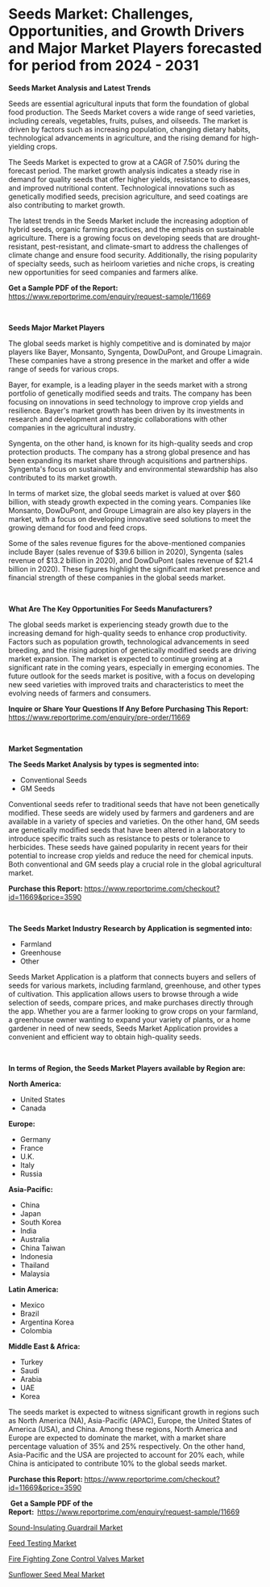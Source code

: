 <p><h1>Seeds Market: Challenges, Opportunities, and Growth Drivers and Major Market Players forecasted for period from 2024 - 2031</h1></p><p><strong>Seeds Market Analysis and Latest Trends</strong></p>
<p><p>Seeds are essential agricultural inputs that form the foundation of global food production. The Seeds Market covers a wide range of seed varieties, including cereals, vegetables, fruits, pulses, and oilseeds. The market is driven by factors such as increasing population, changing dietary habits, technological advancements in agriculture, and the rising demand for high-yielding crops.</p><p>The Seeds Market is expected to grow at a CAGR of 7.50% during the forecast period. The market growth analysis indicates a steady rise in demand for quality seeds that offer higher yields, resistance to diseases, and improved nutritional content. Technological innovations such as genetically modified seeds, precision agriculture, and seed coatings are also contributing to market growth.</p><p>The latest trends in the Seeds Market include the increasing adoption of hybrid seeds, organic farming practices, and the emphasis on sustainable agriculture. There is a growing focus on developing seeds that are drought-resistant, pest-resistant, and climate-smart to address the challenges of climate change and ensure food security. Additionally, the rising popularity of specialty seeds, such as heirloom varieties and niche crops, is creating new opportunities for seed companies and farmers alike.</p></p>
<p><strong>Get a Sample PDF of the Report:&nbsp;</strong> <a href="https://www.reportprime.com/enquiry/request-sample/11669">https://www.reportprime.com/enquiry/request-sample/11669</a></p>
<p>&nbsp;</p>
<p><strong>Seeds Major Market Players</strong></p>
<p><p>The global seeds market is highly competitive and is dominated by major players like Bayer, Monsanto, Syngenta, DowDuPont, and Groupe Limagrain. These companies have a strong presence in the market and offer a wide range of seeds for various crops.</p><p>Bayer, for example, is a leading player in the seeds market with a strong portfolio of genetically modified seeds and traits. The company has been focusing on innovations in seed technology to improve crop yields and resilience. Bayer's market growth has been driven by its investments in research and development and strategic collaborations with other companies in the agricultural industry.</p><p>Syngenta, on the other hand, is known for its high-quality seeds and crop protection products. The company has a strong global presence and has been expanding its market share through acquisitions and partnerships. Syngenta's focus on sustainability and environmental stewardship has also contributed to its market growth.</p><p>In terms of market size, the global seeds market is valued at over $60 billion, with steady growth expected in the coming years. Companies like Monsanto, DowDuPont, and Groupe Limagrain are also key players in the market, with a focus on developing innovative seed solutions to meet the growing demand for food and feed crops.</p><p>Some of the sales revenue figures for the above-mentioned companies include Bayer (sales revenue of $39.6 billion in 2020), Syngenta (sales revenue of $13.2 billion in 2020), and DowDuPont (sales revenue of $21.4 billion in 2020). These figures highlight the significant market presence and financial strength of these companies in the global seeds market.</p></p>
<p>&nbsp;</p>
<p><strong>What Are The Key Opportunities For Seeds Manufacturers?</strong></p>
<p><p>The global seeds market is experiencing steady growth due to the increasing demand for high-quality seeds to enhance crop productivity. Factors such as population growth, technological advancements in seed breeding, and the rising adoption of genetically modified seeds are driving market expansion. The market is expected to continue growing at a significant rate in the coming years, especially in emerging economies. The future outlook for the seeds market is positive, with a focus on developing new seed varieties with improved traits and characteristics to meet the evolving needs of farmers and consumers.</p></p>
<p><strong>Inquire or Share Your Questions If Any Before Purchasing This Report:</strong> <a href="https://www.reportprime.com/enquiry/pre-order/11669">https://www.reportprime.com/enquiry/pre-order/11669</a></p>
<p>&nbsp;</p>
<p><strong>Market Segmentation</strong></p>
<p><strong>The Seeds Market Analysis by types is segmented into:</strong></p>
<p><ul><li>Conventional Seeds</li><li>GM Seeds</li></ul></p>
<p><p>Conventional seeds refer to traditional seeds that have not been genetically modified. These seeds are widely used by farmers and gardeners and are available in a variety of species and varieties. On the other hand, GM seeds are genetically modified seeds that have been altered in a laboratory to introduce specific traits such as resistance to pests or tolerance to herbicides. These seeds have gained popularity in recent years for their potential to increase crop yields and reduce the need for chemical inputs. Both conventional and GM seeds play a crucial role in the global agricultural market.</p></p>
<p><strong>Purchase this Report:&nbsp;</strong><a href="https://www.reportprime.com/checkout?id=11669&price=3590">https://www.reportprime.com/checkout?id=11669&price=3590</a></p>
<p>&nbsp;</p>
<p><strong>The Seeds Market Industry Research by Application is segmented into:</strong></p>
<p><ul><li>Farmland</li><li>Greenhouse</li><li>Other</li></ul></p>
<p><p>Seeds Market Application is a platform that connects buyers and sellers of seeds for various markets, including farmland, greenhouse, and other types of cultivation. This application allows users to browse through a wide selection of seeds, compare prices, and make purchases directly through the app. Whether you are a farmer looking to grow crops on your farmland, a greenhouse owner wanting to expand your variety of plants, or a home gardener in need of new seeds, Seeds Market Application provides a convenient and efficient way to obtain high-quality seeds.</p></p>
<p>&nbsp;</p>
<p><strong>In terms of Region, the Seeds Market Players available by Region are:</strong></p>
<p>
    <p> <strong> North America: </strong>
        <ul>
            <li>United States</li>
            <li>Canada</li>
        </ul>
        </p> 
    <p> <strong> Europe: </strong>
        <ul>
            <li>Germany</li>
            <li>France</li>
            <li>U.K.</li>
            <li>Italy</li>
            <li>Russia</li>
        </ul>
        </p> 
    <p> <strong> Asia-Pacific: </strong>
        <ul>
            <li>China</li>
            <li>Japan</li>
            <li>South Korea</li>
            <li>India</li>
            <li>Australia</li>
            <li>China Taiwan</li>
            <li>Indonesia</li>
            <li>Thailand</li>
            <li>Malaysia</li>
        </ul>
        </p> 
    <p> <strong> Latin America: </strong>
        <ul>
            <li>Mexico</li>
            <li>Brazil</li>
            <li>Argentina Korea</li>
            <li>Colombia</li>
        </ul>
        </p> 
    <p> <strong> Middle East & Africa: </strong>
        <ul>
            <li>Turkey</li>
            <li>Saudi</li>
            <li>Arabia</li>
            <li>UAE</li>
            <li>Korea</li>
        </ul>
    </p>
    </p>
<p><p>The seeds market is expected to witness significant growth in regions such as North America (NA), Asia-Pacific (APAC), Europe, the United States of America (USA), and China. Among these regions, North America and Europe are expected to dominate the market, with a market share percentage valuation of 35% and 25% respectively. On the other hand, Asia-Pacific and the USA are projected to account for 20% each, while China is anticipated to contribute 10% to the global seeds market.</p></p>
<p><strong>Purchase this Report: </strong><a href="https://www.reportprime.com/checkout?id=11669&price=3590">https://www.reportprime.com/checkout?id=11669&price=3590</a></p>
<p>&nbsp;<strong>Get a Sample PDF of the Report:&nbsp;&nbsp;</strong><a href="https://www.reportprime.com/enquiry/request-sample/11669">https://www.reportprime.com/enquiry/request-sample/11669</a></p>
<p><strong></strong></p>
<p><p><a href="https://issuu.com/reportprime-2/docs/sound-insulating-guardrail-market-size-2030.pptx">Sound-Insulating Guardrail Market</a></p><p><a href="https://github.com/brenzgnarento/Market-Research-Report-List-1/blob/main/feed-testing-market.md">Feed Testing Market</a></p><p><a href="https://issuu.com/reportprime-2/docs/fire-fighting-zone-control-valves-market-size-2030">Fire Fighting Zone Control Valves Market</a></p><p><a href="https://github.com/jerrycopelandthomaswsqd8q/Market-Research-Report-List-1/blob/main/sunflower-seed-meal-market.md">Sunflower Seed Meal Market</a></p></p>